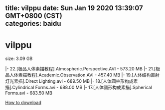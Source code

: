 
title: vilppu
date: Sun Jan 19 2020 13:39:07 GMT+0800 (CST)    
categories: baidu
---

# vilppu
size: 3.09 GB
 
 
|- 22.[极品人体素描教程].Atmospheric.Perspective.AVI - 573.20 MB
|- 21.[极品人体素描教程].Academic.Observation.AVI - 457.40 MB
|- 19.[人体结构直射灯光素描].Direct Lighting.avi - 689.50 MB
|- 18.[人体圆柱形构成素描].Cylindrical Forms.avi - 688.00 MB
|- 17.[人体圆形构成素描].Spherical Forms.avi - 683.50 MB

[How to download](https://bpcam.bemobtrk.com/go/2ceec3aa-1ca2-46d6-b9ff-aaa5c184517c?jno=1472)